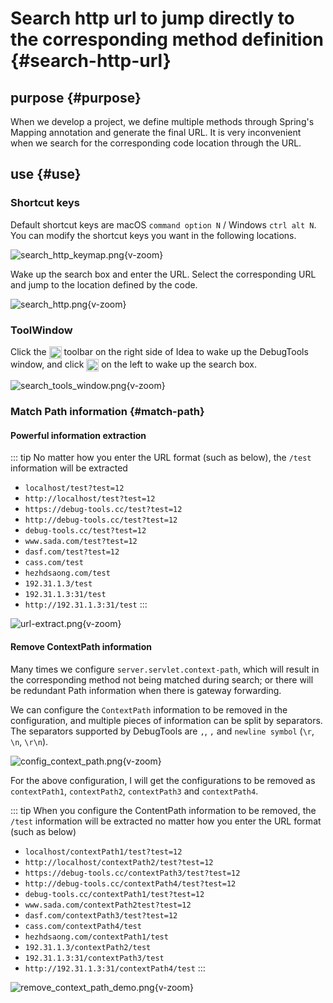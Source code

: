 # Search http url to jump directly to the corresponding method definition {#search-http-url}

## purpose {#purpose}

When we develop a project, we define multiple methods through Spring's Mapping annotation and generate the final URL. It is very inconvenient when we search for the corresponding code location through the URL.

## use {#use}

### Shortcut keys 

Default shortcut keys are macOS `command option N` / Windows `ctrl alt N`. You can modify the shortcut keys you want in the following locations.

![search_http_keymap.png](/images/search_http_keymap.png){v-zoom}

Wake up the search box and enter the URL. Select the corresponding URL and jump to the location defined by the code.

![search_http.png](/images/search_http.png){v-zoom}

### ToolWindow

Click the <img src="/pluginIcon.svg" style="display: inline-block; width: 20px; height: 20px; vertical-align: middle;" /> toolbar on the right side of Idea to wake up the DebugTools window, and click <img src="/icon/search.svg" alt="S" style="display: inline-block; width: 20px; height: 20px; vertical-align: middle;" /> on the left to wake up the search box.

![search_tools_window.png](/images/search_tools_window.png){v-zoom}

### Match Path information {#match-path}

#### Powerful information extraction

::: tip No matter how you enter the URL format (such as below), the `/test` information will be extracted
- `localhost/test?test=12`
- `http://localhost/test?test=12`
- `https://debug-tools.cc/test?test=12`
- `http://debug-tools.cc/test?test=12`
- `debug-tools.cc/test?test=12`
- `www.sada.com/test?test=12`
- `dasf.com/test?test=12`
- `cass.com/test`
- `hezhdsaong.com/test`
- `192.31.1.3/test`
- `192.31.1.3:31/test`
- `http://192.31.1.3:31/test`
:::

![url-extract.png](/images/url-extract.png){v-zoom}

#### Remove ContextPath information

Many times we configure `server.servlet.context-path`, which will result in the corresponding method not being matched during search; or there will be redundant Path information when there is gateway forwarding.

We can configure the `ContextPath` information to be removed in the configuration, and multiple pieces of information can be split by separators. The separators supported by DebugTools are `,`, `,` and `newline symbol` (`\r`, `\n`, `\r\n`).

![config_context_path.png](/images/config_context_path.png){v-zoom}

For the above configuration, I will get the configurations to be removed as `contextPath1`, `contextPath2`, `contextPath3` and `contextPath4`.

::: tip When you configure the ContentPath information to be removed, the `/test` information will be extracted no matter how you enter the URL format (such as below)
- `localhost/contextPath1/test?test=12`
- `http://localhost/contextPath2/test?test=12`
- `https://debug-tools.cc/contextPath3/test?test=12`
- `http://debug-tools.cc/contextPath4/test?test=12`
- `debug-tools.cc/contextPath1/test?test=12`
- `www.sada.com/contextPath2test?test=12`
- `dasf.com/contextPath3/test?test=12`
- `cass.com/contextPath4/test`
- `hezhdsaong.com/contextPath1/test`
- `192.31.1.3/contextPath2/test`
- `192.31.1.3:31/contextPath3/test` 
- `http://192.31.1.3:31/contextPath4/test`
::: 

![remove_context_path_demo.png](/images/remove_context_path_demo.png){v-zoom}